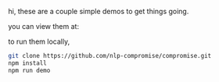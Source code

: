 hi,
these are a couple simple demos to get things going.

you can view them at:


to run them locally,
```bash
git clone https://github.com/nlp-compromise/compromise.git
npm install
npm run demo
```
